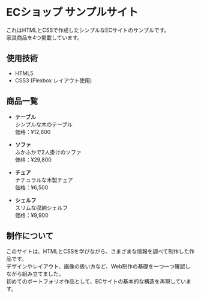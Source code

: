 # ECショップ サンプルサイト

これはHTMLとCSSで作成したシンプルなECサイトのサンプルです。  
家具商品を4つ掲載しています。

## 使用技術

- HTML5
- CSS3 (Flexbox レイアウト使用)

## 商品一覧

- **テーブル**  
  シンプルな木のテーブル  
  価格：¥12,800

- **ソファ**  
  ふかふかで2人掛けのソファ  
  価格：¥29,800

- **チェア**  
  ナチュラルな木製チェア  
  価格：¥6,500

- **シェルフ**  
  スリムな収納シェルフ  
  価格：¥9,900

## 制作について

このサイトは、HTMLとCSSを学びながら、さまざまな情報を調べて制作した作品です。  
デザインやレイアウト、画像の扱い方など、Web制作の基礎を一つ一つ確認しながら組み立てました。  
初めてのポートフォリオ作品として、ECサイトの基本的な構造を再現しています。
